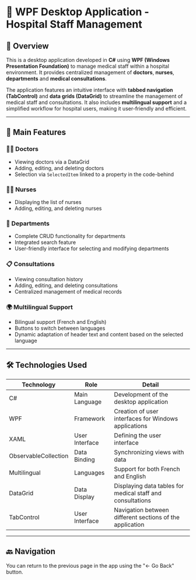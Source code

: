 # 🏥 WPF Desktop Application - Hospital Staff Management

## 🧾 Overview

This is a desktop application developed in **C#** using **WPF (Windows Presentation Foundation)** to manage medical staff within a hospital environment. It provides centralized management of **doctors**, **nurses**, **departments** and **medical consultations**.

The application features an intuitive interface with **tabbed navigation (TabControl)** and **data grids (DataGrid)** to streamline the management of medical staff and consultations. It also includes **multilingual support** and a simplified workflow for hospital users, making it user-friendly and efficient.

---

## 🚀 Main Features

### 👨‍⚕️ Doctors

- Viewing doctors via a DataGrid  
- Adding, editing, and deleting doctors  
- Selection via `SelectedItem` linked to a property in the code-behind  

### 🧑‍⚕️ Nurses

- Displaying the list of nurses  
- Adding, editing, and deleting nurses  

### 🏢 Departments

- Complete CRUD functionality for departments  
- Integrated search feature  
- User-friendly interface for selecting and modifying departments  

### 📋 Consultations

- Viewing consultation history  
- Adding, editing, and deleting consultations  
- Centralized management of medical records  

### 🌍 Multilingual Support

- Bilingual support (French and English)  
- Buttons to switch between languages  
- Dynamic adaptation of header text and content based on the selected language  

---

## 🛠️ Technologies Used

| Technology           | Role                  | Detail                                                          |
|----------------------|-----------------------|-----------------------------------------------------------------|
| C#                   | Main Language          | Development of the desktop application                          |
| WPF                  | Framework              | Creation of user interfaces for Windows applications            |
| XAML                 | User Interface         | Defining the user interface                                     |
|ObservableCollection   | Data Binding           | Synchronizing views with data                                   |
|Multilingual          | Languages              | Support for both French and English                             |
|DataGrid             | Data Display           | Displaying data tables for medical staff and consultations      |
|TabControl            | User Interface         | Navigation between different sections of the application        |

---

## 🔙 Navigation

You can return to the previous page in the app using the "← Go Back" button.
